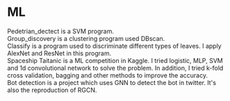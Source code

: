 # ML
Pedetrian_dectect is a SVM program.  
Group_discovery is a clustering program used DBscan.  
Classify is a program used to discriminate different types of leaves. I apply AlexNet and ResNet in this program.  
Spaceship Taitanic is a ML competition in Kaggle. I tried logistic, MLP, SVM and 1d convolutional network to solve the problem. In addition, I tried k-fold cross validation, bagging and other methods to improve the accuracy.  
Bot detection is a project which uses GNN to detect the bot in twitter. It's also the reproduction of RGCN.
